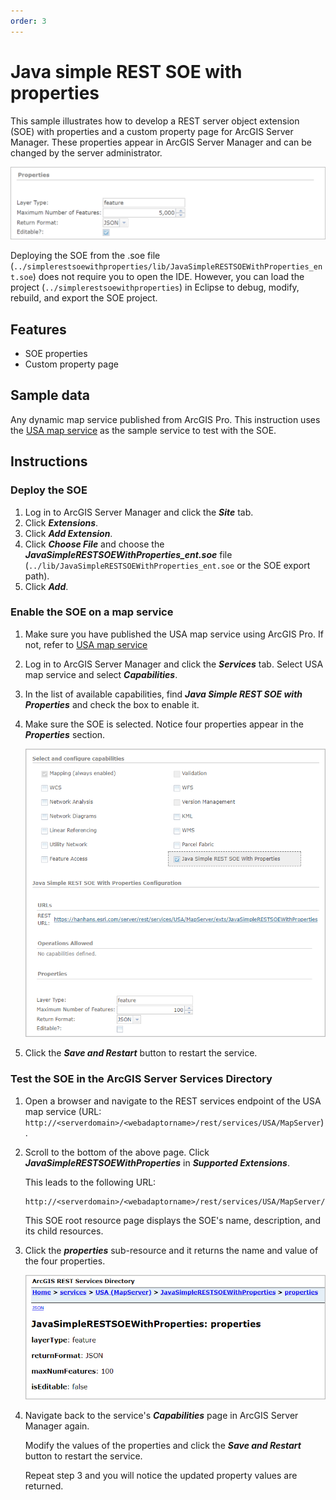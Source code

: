 ```yaml
---
order: 3
---
```


# Java simple REST SOE with properties

This sample illustrates how to develop a REST server object extension (SOE) with properties and a custom property page for ArcGIS Server Manager. These properties appear in ArcGIS Server Manager and can be changed by the server administrator.

![](../../../../images/netsp/NetProps0.png "Java Properties Sample")

<!--Creating a custom property page requires the knowledge of JavaScript and web forms development using HTML. If you are not familiar with JavaScript, you can start from the default properties (`HasManagerPropertiesConfigurationPane = false`) and explore whether the default properties will meet your needs. They appear as textboxes in server manager, whereas the custom property page allows more widgets, such as checkbox, drop-down select box, etc., which provides a better user interface for managing those properties.-->

Deploying the SOE from the .soe file (`../simplerestsoewithproperties/lib/JavaSimpleRESTSOEWithProperties_ent.soe`) does not require you to open the IDE. However, you can load the project (`../simplerestsoewithproperties`) in Eclipse to debug, modify, rebuild, and export the SOE project.


## Features

* SOE properties
* Custom property page


## Sample data

Any dynamic map service published from ArcGIS Pro. This instruction uses the [USA map service](../../../ReadMe.md#1-usa-service) as the sample service to test with the SOE.


## Instructions

### Deploy the SOE

1. Log in to ArcGIS Server Manager and click the ***Site*** tab.
2. Click ***Extensions***.
3. Click ***Add Extension***.
4. Click ***Choose File*** and choose the ***JavaSimpleRESTSOEWithProperties_ent.soe*** file (`../lib/JavaSimpleRESTSOEWithProperties_ent.soe` or the SOE export path).
5. Click ***Add***.

### Enable the SOE on a map service

1. Make sure you have published the USA map service using ArcGIS Pro. If not, refer to [USA map service](../../../ReadMe.md#1-usa-service)
2. Log in to ArcGIS Server Manager and click the ***Services*** tab. Select USA map service and select ***Capabilities***.
3. In the list of available capabilities, find ***Java Simple REST SOE with Properties*** and check the box to enable it.
4. Make sure the SOE is selected. Notice four properties appear in the ***Properties*** section.

   ![](../../../../images/javasp/JavaProps0.png "Java Properties Sample")
5. Click the ***Save and Restart*** button to restart the service.

### Test the SOE in the ArcGIS Server Services Directory

1. Open a browser and navigate to the REST services endpoint of the USA map service (URL: `http://<serverdomain>/<webadaptorname>/rest/services/USA/MapServer`).
2. Scroll to the bottom of the above page. Click ***JavaSimpleRESTSOEWithProperties*** in ***Supported Extensions***.

   This leads to the following URL:

   ```
   http://<serverdomain>/<webadaptorname>/rest/services/USA/MapServer/exts/JavaSimpleRESTSOEWithProperties
   ```

   This SOE root resource page displays the SOE's name, description, and its child resources.
3. Click the ***properties*** sub-resource and it returns the name and value of the four properties.

   ![](../../../../images/javasp/JavaProps1.png "Java Properties Sample")
4. Navigate back to the service's ***Capabilities*** page in ArcGIS Server Manager again.

   Modify the values of the properties and click the ***Save and Restart*** button to restart the service.

   Repeat step 3 and you will notice the updated property values are returned.
